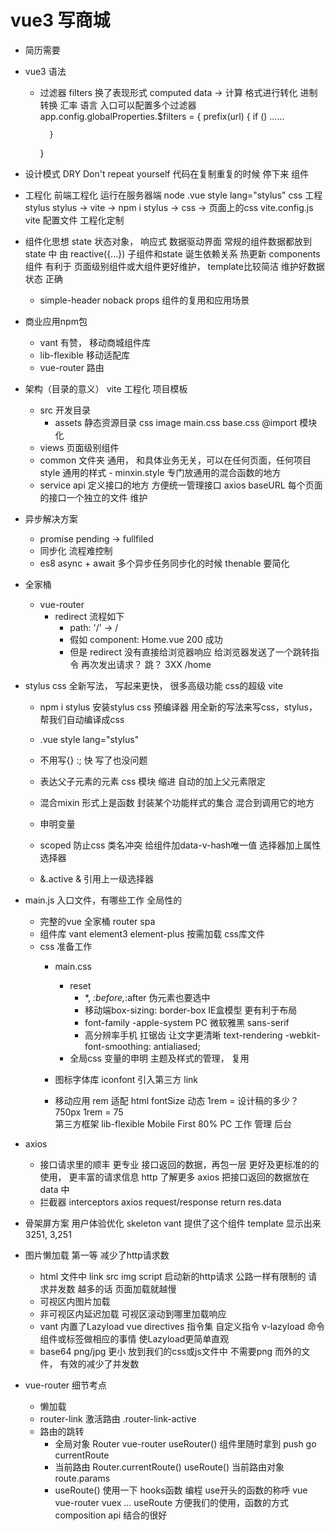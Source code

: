 # vue3 写商城 
- 简历需要 

- vue3 语法
    - 过滤器 filters 换了表现形式
        computed data -> 计算
        格式进行转化 进制转换 汇率 语言 
        入口可以配置多个过滤器
        app.config.globalProperties.$filters = {
            prefix(url) {
                if () ......
                
            }
        }

- 设计模式
    DRY  Don't repeat yourself
    代码在复制重复的时候  停下来
    组件 

- 工程化 
    前端工程化  运行在服务器端 node
    .vue   style  lang="stylus"  css  工程 stylus
    stylus -> vite -> npm i stylus -> css -> 页面上的css
    vite.config.js  vite 配置文件 工程化定制

- 组件化思想
    state  状态对象， 响应式  数据驱动界面
    常规的组件数据都放到state 中 由 reactive({...})
    子组件和state 诞生依赖关系  热更新
    components 组件 有利于 页面级别组件或大组件更好维护， template比较简洁
    维护好数据状态  正确
    - simple-header
        noback props 组件的复用和应用场景

- 商业应用npm包
    - vant  有赞， 移动商城组件库
    - lib-flexible   移动适配库
    - vue-router    路由

- 架构（目录的意义）
    vite  工程化  项目模板
    - src  开发目录
        - assets  静态资源目录
            css image 
            main.css  base.css  @import 模块化
    - views 页面级别组件
    - common 文件夹
        通用， 和具体业务无关，可以在任何页面，任何项目
        style  通用的样式
            - minxin.style
                专门放通用的混合函数的地方
    - service   api
        定义接口的地方
        方便统一管理接口 axios  baseURL
        每个页面的接口一个独立的文件  维护

- 异步解决方案
    - promise pending -> fullfiled
    - 同步化  流程难控制
    - es8 async + await  多个异步任务同步化的时候 thenable 要简化
    

- 全家桶
    - vue-router
        - redirect
            流程如下
            - path: '/'   -> /
            - 假如 component: Home.vue  200 成功
            - 但是 redirect
                没有直接给浏览器响应
                给浏览器发送了一个跳转指令
                再次发出请求？ 跳？ 3XX /home
- stylus
    css 全新写法， 写起来更快， 很多高级功能
    css的超级 vite
    - npm i stylus
        安装stylus css 预编译器
        用全新的写法来写css，stylus，帮我们自动编译成css

    - .vue  style lang="stylus"
    - 不用写{} :; 快
        写了也没问题
    - 表达父子元素的元素  css 模块
        缩进  自动的加上父元素限定
    - 混合mixin
        形式上是函数
        封装某个功能样式的集合
        混合到调用它的地方
    - 申明变量
    - scoped
        防止css 类名冲突
        给组件加data-v-hash唯一值
        选择器加上属性选择器
    - &.active
        & 引用上一级选择器

- main.js 入口文件，有哪些工作
    全局性的
    - 完整的vue 全家桶 
        router  spa 
    - 组件库 
        vant element3 element-plus 
        按需加载
        css库文件
    - css 准备工作
        - main.css
            - reset 
                - *, *:before,*:after 伪元素也要选中
                - 移动端box-sizing: border-box IE盒模型 更有利于布局
                - font-family  -apple-system   PC 微软雅黑   sans-serif
                - 高分辨率手机  扛锯齿 让文字更清晰
                    text-rendering
                    -webkit-font-smoothing: antialiased;
            - 全局css 变量的申明  主题及样式的管理， 复用 
        - 图标字体库
            iconfont
            引入第三方 link

        - 移动应用 
            rem  适配  html fontSize 动态  1rem = 设计稿的多少？ 750px   1rem = 75  
            第三方框架 lib-flexible 
            Mobile First  80% 
            PC  工作 管理  后台 

- axios
    - 接口请求里的顺丰
        更专业
        接口返回的数据，再包一层 更好及更标准的的使用， 更丰富的请求信息
        http 了解更多
        axios 把接口返回的数据放在 data 中
    - 拦截器  interceptors
        axios request/response
        return res.data

- 骨架屏方案 用户体验优化
    skeleton vant 提供了这个组件
    <van-skeleton :row="3" :loading="state.loading">
        template 显示出来
    </van-skeleton>
    3251, 3,251

- 图片懒加载
    第一等 减少了http请求数
    - html 文件中 link src img script 启动新的http请求
        公路一样有限制的
        请求并发数 越多的话 页面加载就越慢
    - 可视区内图片加载
    - 非可视区内延迟加载 可视区滚动到哪里加载响应
    - vant 内置了Lazyload
        vue directives 指令集 自定义指令 v-lazyload
        命令组件或标签做相应的事情
        使Lazyload更简单直观
    - base64 png/jpg  更小 放到我们的css或js文件中 不需要png 而外的文件，
      有效的减少了并发数

- vue-router 细节考点
    - 懒加载
    - router-link  激活路由
        .router-link-active
    - 路由的跳转
        - 全局对象 Router vue-router  useRouter() 组件里随时拿到
            push go currentRoute
        - 当前路由  Router.currentRoute()
            useRoute() 当前路由对象
            route.params
        - useRoute()  使用一下  hooks函数 编程
            use开头的函数的称呼
            vue vue-router vuex ... useRoute  方便我们的使用，函数的方式
            composition api 结合的很好






